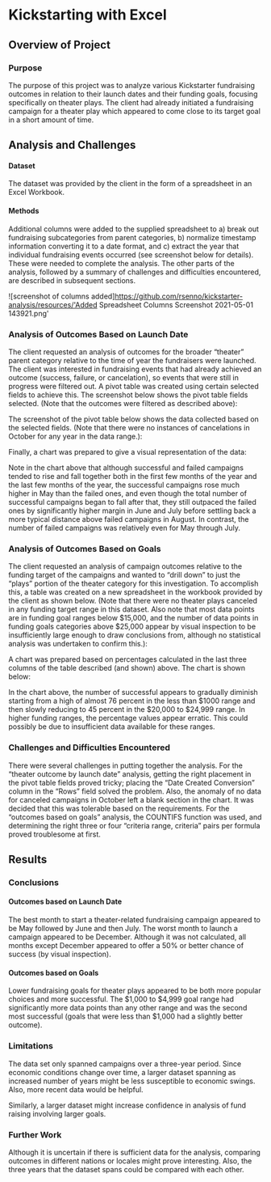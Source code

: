 # Kickstarting with Excel

## Overview of Project

### Purpose

The purpose of this project was to analyze various Kickstarter fundraising outcomes in relation to their launch dates and their funding goals, focusing specifically on theater plays. The client had already initiated a fundraising campaign for a theater play which appeared to come close to its target goal in a short amount of time.

## Analysis and Challenges

#### Dataset

The dataset was provided by the client in the form of a spreadsheet in an Excel Workbook.

#### Methods

Additional columns were added to the supplied spreadsheet to a) break out fundraising subcategories from parent categories, b) normalize timestamp information converting it to a date format, and c) extract the year that individual fundraising events occurred (see screenshot below for details). These were needed to complete the analysis. The other parts of the analysis, followed by a summary of challenges and difficulties encountered, are described in subsequent sections.

![screenshot of columns added]https://github.com/rsenno/kickstarter-analysis/resources/'Added Spreadsheet Columns Screenshot 2021-05-01 143921.png'
<insert screenshot of columns added>

### Analysis of Outcomes Based on Launch Date

The client requested an analysis of outcomes for the broader “theater” parent category relative to the time of year the fundraisers were launched. The client was interested in fundraising events that had already achieved an outcome (success, failure, or cancelation), so events that were still in progress were filtered out. A pivot table was created using certain selected fields to achieve this.  The screenshot below shows the pivot table fields selected. (Note that the outcomes were filtered as described above):

<insert pivot table field screenshot here>

The screenshot of the pivot table below shows the data collected based on the selected fields. (Note that there were no instances of cancelations in October for any year in the data range.):

<insert pivot table screenshot here>

Finally, a chart was prepared to give a visual representation of the data:

<insert Theater Outcomes by Launch Date here>

Note in the chart above that although successful and failed campaigns tended to rise and fall together both in the first few months of the year and the last few months of the year, the successful campaigns rose much higher in May than the failed ones, and even though the total number of successful campaigns began to fall after that, they still outpaced the failed ones by significantly higher margin in June and July before settling back a more typical distance above failed campaigns in August. In contrast, the number of failed campaigns was relatively even for May through July.

### Analysis of Outcomes Based on Goals

The client requested an analysis of campaign outcomes relative to the funding target of the campaigns and wanted to “drill down” to just the “plays” portion of the theater category for this investigation. To accomplish this, a table was created on a new spreadsheet in the workbook provided by the client as shown below. (Note that there were no theater plays canceled in any funding target range in this dataset. Also note that most data points are in funding goal ranges below $15,000, and the number of data points in funding goals categories above $25,000 appear by visual inspection to be insufficiently large enough to draw conclusions from, although no statistical analysis was undertaken to confirm this.):

<insert Outcomes Based on Goals table here>

A chart was prepared based on percentages calculated in the last three columns of the table described (and shown) above. The chart is shown below:

<insert Outcomes Based on Goals chart here>

In the chart above, the number of successful appears to gradually diminish starting from a high of almost 76 percent in the less than $1000 range and then slowly reducing to 45 percent in the $20,000 to $24,999 range. In higher funding ranges, the percentage values appear erratic. This could possibly be due to insufficient data available for these ranges.

### Challenges and Difficulties Encountered

There were several challenges in putting together the analysis. For the “theater outcome by launch date” analysis, getting the right placement in the pivot table fields proved tricky; placing the “Date Created Conversion” column in the “Rows” field solved the problem. Also, the anomaly of no data for canceled campaigns in October left a blank section in the chart. It was decided that this was tolerable based on the requirements. For the “outcomes based on goals” analysis, the COUNTIFS function was used, and determining the right three or four “criteria range, criteria” pairs per formula proved troublesome at first.

## Results

### Conclusions

#### Outcomes based on Launch Date

The best month to start a theater-related fundraising campaign appeared to be May followed by June and then July. The worst month to launch a campaign appeared to be December. Although it was not calculated, all months except December appeared to offer a 50% or better chance of success (by visual inspection).

#### Outcomes based on Goals

Lower fundraising goals for theater plays appeared to be both more popular choices and more successful. The $1,000 to $4,999 goal range had significantly more data points than any other range and was the second most successful (goals that were less than $1,000 had a slightly better outcome).

### Limitations

The data set only spanned campaigns over a three-year period. Since economic conditions change over time, a larger dataset spanning as increased number of years might be less susceptible to economic swings. Also, more recent data would be helpful.

Similarly, a larger dataset might increase confidence in analysis of fund raising involving larger goals.


### Further Work

Although it is uncertain if there is sufficient data for the analysis, comparing outcomes in different nations or locales might prove interesting. Also, the three years that the dataset spans could be compared with each other.




